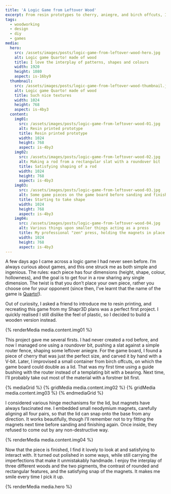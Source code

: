 ```yaml
---
title: 'A Logic Game from Leftover Wood'
excerpt: From resin prototypes to cherry, aniegre, and birch offcuts, I turned scraps into a magnetic wooden puzzle game.
tags:
  - woodworking
  - design
  - diy
  - games
media:
  hero:
    src: /assets/images/posts/logic-game-from-leftover-wood-hero.jpg
    alt: Logic game Quarto! made of wood
    title: I love the interplay of patterns, shapes and colours
    width: 1920
    height: 1080
    aspect: is-16by9
  thumbnail:
    src: /assets/images/posts/logic-game-from-leftover-wood-thumbnail.jpg
    alt: Logic game Quarto! made of wood
    title: Such nice textures
    width: 1024
    height: 768
    aspect: is-4by3
  content:
    img01:
      src: /assets/images/posts/logic-game-from-leftover-wood-01.jpg
      alt: Resin printed prototype
      title: Resin printed prototype
      width: 1024
      height: 768
      aspect: is-4by3
    img02:
      src: /assets/images/posts/logic-game-from-leftover-wood-02.jpg
      alt: Making a rod from a rectangular slat with a roundover bit
      title: Satisfying shaping of a rod
      width: 1024
      height: 768
      aspect: is-4by3
    img03:
      src: /assets/images/posts/logic-game-from-leftover-wood-03.jpg
      alt: Some game pieces on the game board before sanding and finishing
      title: Starting to take shape
      width: 1024
      height: 768
      aspect: is-4by3
    img04:
      src: /assets/images/posts/logic-game-from-leftover-wood-04.jpg
      alt: Various things upon smaller things acting as a press
      title: My professional "zen" press, holding the magnets in place until the PU glue cures
      width: 1024
      height: 768
      aspect: is-4by3
---
```


A few days ago I came across a logic game I had never seen before. I’m always curious about games, and this one struck me as both simple and ingenious. The rules: each piece has four dimensions (height, shape, colour, hollowness), and the goal is to get four in a row sharing any single dimension. The twist is that you don’t place your own piece, rather you choose one for your opponent (since then, I've learnt that the name of the game is [Quarto!](https://en.wikipedia.org/wiki/Quarto_%28board_game%29)).

Out of curiosity, I asked a friend to introduce me to resin printing, and recreating this game from my Shapr3D plans was a perfect first project. I quickly realised I still dislike the feel of plastic, so I decided to build a wooden version instead.

{% renderMedia media.content.img01 %}

This project gave me several firsts. I had never created a rod before, and now I managed one using a roundover bit, pushing a slat against a simple router fence, shaping some leftover aniegre. For the game board, I found a piece of cherry that was just the perfect size, and carved it by hand with a V-bit. Later, I improvised a small container from birch offcuts, on which the game board could double as a lid. That was my first time using a guide bushing with the router instead of a templating bit with a bearing. Next time, I’ll probably take out most of the material with a forstner bit first.

{% mediaGrid %}
  {% gridMedia media.content.img02 %}
  {% gridMedia media.content.img03 %}
{% endmediaGrid %}

I considered various hinge mechanisms for the lid, but magnets have always fascinated me. I embedded small neodymium magnets, carefully aligning all four pairs, so that the lid can snap onto the base from any direction. It works beautifully, though I’ll remember not to try fitting the magnets next time before sanding and finishing again. Once inside, they refused to come out by any non-destructive way.

{% renderMedia media.content.img04 %}

Now that the piece is finished, I find it lovely to look at and satisfying to interact with. It turned out polished in some ways, while still carrying the imperfections that make it unmistakably handmade. I enjoy the interplay of three different woods and the two pigments, the contrast of rounded and rectangular features, and the satisfying snap of the magnets. It makes me smile every time I pick it up.

{% renderMedia media.hero %}